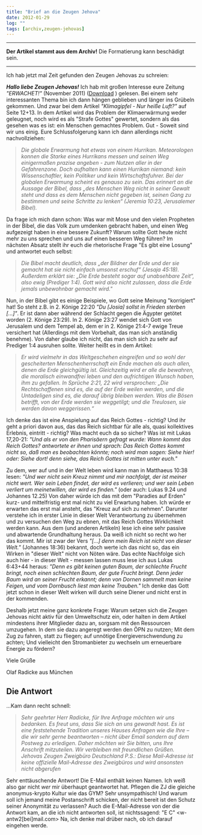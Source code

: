 ```yaml
---
title: "Brief an die Zeugen Jehova"
date: 2012-01-29
log: ""
tags: [archiv,zeugen-jehovas]
---
```

<hr><b>Der Artikel stammt aus dem Archiv!</b> Die Formatierung kann beschädigt sein.<hr>
Ich hab jetzt mal Zeit gefunden den  Zeugen Jehovas zu schreien:


<b><i>Hallo liebe Zeugen Jehovas!</i></B>
Ich hab mit großen Interesse eure Zeitung <i>"ERWACHET!"</i> (November 2011) (<a href="download.jw.org/files/media_magazines/g_X_201111.pdf">Download</a> ) gelesen. Bei einem sehr interessanten Thema bin ich dann hängen geblieben und länger ins Grübeln gekommen. Und zwar bei dem Artikel <i>"Klimagipfel - Nur heiße Luft?"</i> auf Seite 12+13. In dem Artikel wird das Problem der Klimaerwärmung weder geleugnet, noch wird es als "Strafe Gottes" gewertet, sondern als das gesehen was es ist: ein Menschen gemachtes Problem. Gut - Soweit sind wir uns einig. Eure Schlussfolgerung kann ich dann allerdings nicht nachvollziehen:
<!--break-->
<blockquote><i>
Die globale Erwarmung hat etwas von einem Hurrikan. Meteorologen konnen die Starke eines Hurrikans messen und seinen Weg einigermaßen prazise angeben - zum Nutzen aller in der Gefahrenzone. Doch aufhalten kann einen Hurrikan niemand: kein Wissenschaftler, kein Politiker und kein Wirtschaftsfuhrer. Bei der
globalen Erwarmung scheint es genauso zu sein. Das erinnert an die Aussage der Bibel, dass „des Menschen Weg nicht in seiner Gewalt steht und dass es dem Menschen nicht gegeben ist, seinen Gang zu bestimmen und seine Schritte zu lenken“ (Jeremia 10:23, Jerusalemer Bibel).
</i></blockquote>

Da frage ich mich dann schon: Was war mit Mose und den vielen Propheten in der Bibel, die das Volk zum umdenken gebracht haben, und einen Weg aufgezeigt haben in eine bessere Zukunft? Warum sollte Gott heute nicht mehr zu uns sprechen und uns auf einen besseren Weg führen? Im nächsten Absatz stellt ihr euch die rhetorische Frage "Es gibt eine Losung" und antwortet euch selbst:

<blockquote><i>
Die Bibel macht deutlich, dass „der Bildner der Erde und der sie gemacht hat sie nicht einfach umsonst erschuf“ (Jesaja 45:18). Außerdem erklärt sie: „Die Erde besteht sogar auf unabsehbare Zeit“, also ewig (Prediger 1:4). Gott wird also nicht zulassen, dass die Erde jemals unbewohnbar gemacht wird."
</i></blockquote>

Nun, in der Bibel gibt es einige Beispiele, wo Gott seine Meinung "korrigiert" hat! So steht z.B. in 2. Könige 22:20 <i>"Du [Josia] sollst in Frieden sterben [...]"</i>. Er ist dann aber während der Schlacht gegen die Ägypter getötet worden (2. Könige 23:29). In 2. Könige 23:27 wendet sich Gott von Jerusalem und dem Tempel ab, dem er in 2. Könige 21:4-7 ewige Treue versichert hat (Allerdings mit dem Vorbehalt, das man sich anständig benehme). Von daher glaube ich nicht, das man sich sich zu sehr auf Prediger 1:4 ausruhen sollte. Weiter heißt es in dem Artikel:

<blockquote><i>
Er wird vielmehr in das Weltgeschehen eingreifen und so wohl der gescheiterten Menschenherrschaft ein Ende machen als auch allen, denen die Erde gleichgültig ist. Gleichzeitig wird er alle die bewahren, die moralisch einwandfrei leben und den aufrichtigen Wunsch haben, ihm zu gefallen. In Sprüche 2:21, 22 wird versprochen: „Die Rechtschaffenen sind es, die auf der Erde weilen werden, und die Untadeligen sind es, die darauf übrig bleiben werden. Was die Bösen betrifft, von der Erde werden sie weggetilgt; und die Treulosen, sie werden davon weggerissen.“
</i></blockquote>

Ich denke das ist eine Anspielung auf das Reich Gottes - richtig? Und ihr geht a priori davon aus, das das Reich sichtbar für alle als, quasi kollektives Erlebnis, eintritt - richtig? Was macht euch da so sicher? Was ist mit Lukas 17,20-21: <i>"Und als er von den Pharisäern gefragt wurde: Wann kommt das Reich Gottes? antwortete er ihnen und sprach: Das Reich Gottes kommt nicht so, daß man es beobachten könnte; noch wird man sagen: Siehe hier! oder: Siehe dort! denn siehe, das Reich Gottes ist mitten unter euch."</i>

Zu dem, wer auf und in der Welt leben wird kann man in Matthaeus 10:38 lesen: <i>"Und wer nicht sein Kreuz nimmt und mir nachfolgt, der ist meiner nicht wert. Wer sein Leben findet, der wird es verlieren; und wer sein Leben verliert um meinetwillen, der wird es finden."</i> (oder auch: Lukas 9.24 und Johannes 12.25) Von daher würde ich das mit dem "Paradies auf Erden" kurz- und mittelfristig erst mal nicht zu viel Erwartung haben. Ich würde er erwarten das erst mal ansteht, das "Kreuz auf sich zu nehmen". Darunter verstehe ich in erster Linie in dieser Welt Verantwortung zu übernehmen und zu versuchen den Weg zu ebnen, mit das Reich Gottes Wirklichkeit werden kann. Aus dem (und anderen Artikeln) lese ich eine sehr passive und abwartende Grundhaltung heraus. Da weiß ich nicht so recht wo her das kommt. Mir ist zwar der Vers <i>"[...] denn mein Reich ist nicht von dieser Welt."</i> (Johannes 18:36) bekannt, doch werte ich das nicht so, das ein Wirken in "dieser Welt" nicht von Nöten wäre. Das echte Nachfolge sich auch hier - in dieser Welt - messen lassen muss lese ich aus Lukas 6:43+44 heraus: <i>"Denn es gibt keinen guten Baum, der schlechte Frucht bringt, noch einen schlechten Baum, der gute Frucht bringt. Denn jeder Baum wird an seiner Frucht erkannt; denn von Dornen sammelt man keine Feigen, und vom Dornbusch liest man keine Trauben."</i> Ich denke das Gott jetzt schon in dieser Welt wirken will durch seine Diener und nicht erst in der kommenden.

Deshalb jetzt meine ganz konkrete Frage: Warum setzen sich die Zeugen Jehovas nicht aktiv für den Umweltschutz ein, oder halten in dem Artikel mindestens ihrer Mitglieder dazu an, sorgsam mit den Ressourcen umzugehen. In dem sie dazu angeregt werden den ÖPN zu nutzen; Mit dem Zug zu fahren, statt zu fliegen; auf unnötige Energieverschwendung zu achten; Und vielleicht den Stromanbieter zu wechseln um erneuerbare Energie zu fördern?

Viele Grüße

Olaf Radicke
aus München

## Die Antwort ##
...Kam dann recht schnell:

<blockquote><i>
Sehr geehrter Herr Radicke, für Ihre Anfrage möchten wir uns bedanken. Es freut uns, dass Sie sich an uns gewandt hast. Es ist eine feststehende Tradition unseres Hauses Anfragen wie die Ihre – die wir sehr gerne beantworten – nicht über Email sondern auf dem Postweg zu erledigen. Daher möchten wir Sie bitten, uns Ihre Anschrift mitzuteilen. Wir verbleiben mit freundlichen Grüßen. Jehovas Zeugen Zweigbüro Deutschland P.S.: Diese Mail-Adresse ist keine offizielle Mail-Adresse des Zweigbüros und wird ansonsten nicht abgerufen
</i></blockquote>

Sehr enttäuschende Antwort! Die E-Mail enthält keinen Namen. Ich weiß also gar nicht <i>wer</i> mir überhaupt geantwortet hat. Pflegen die ZJ die gleiche anonymus-krypto Kultur wie das GYM? Sehr unsympathisch! Und warum soll ich jemand meine Postanschrift schicken, der nicht bereit ist den Schutz seiner Anonymität zu verlassen? Auch die E-Mail-Adresse von der die Antwort kam, an die ich nicht antworten soll, ist nichtssagend: "E C" &lt;w-antw2[bei]mail.com&gt; Na, ich denke mal drüber nach, ob ich darauf eingehen werde.
